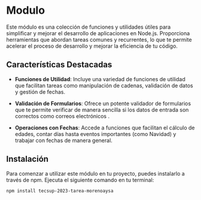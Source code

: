# Modulo

Este módulo es una colección de funciones y utilidades útiles para simplificar y mejorar el desarrollo de aplicaciones en Node.js. Proporciona herramientas que abordan tareas comunes y recurrentes, lo que te permite acelerar el proceso de desarrollo y mejorar la eficiencia de tu código.

## Características Destacadas

- **Funciones de Utilidad**: Incluye una variedad de funciones de utilidad que facilitan tareas como manipulación de cadenas, validación de datos y gestión de fechas.

- **Validación de Formularios**: Ofrece un potente validador de formularios que te permite verificar de manera sencilla si los datos de entrada son correctos como correos electrónicos .

- **Operaciones con Fechas**: Accede a funciones que facilitan el cálculo de edades, contar días hasta eventos importantes (como Navidad) y trabajar con fechas de manera general.

## Instalación

Para comenzar a utilizar este módulo en tu proyecto, puedes instalarlo a través de npm. Ejecuta el siguiente comando en tu terminal:

```bash
npm install tecsup-2023-tarea-morenoaysa
